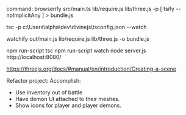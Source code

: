 command:
browserify src/main.ts lib/require.js lib/three.js -p [ tsify --noImplicitAny ] > bundle.js

tsc -p c:\Users\alpha\dev\divinejs\tsconfig.json --watch

watchify out/main.js lib/require.js lib/three.js -o bundle.js

npm run-script tsc
npm run-script watch
node server.js
http://localhost:8080/

https://threejs.org/docs/#manual/en/introduction/Creating-a-scene



Refactor project:
Accomplish:
- Use inventory out of battle
- Have demon UI attached to their meshes.
- Show icons for player and player demons.
